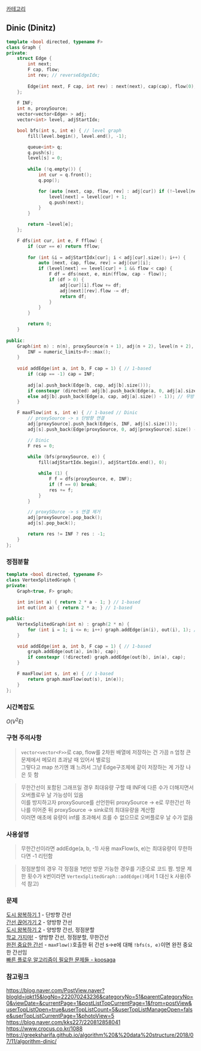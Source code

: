 [카테고리](/README.md)
## Dinic (Dinitz)
```cpp
template <bool directed, typename F>
class Graph {
private:
    struct Edge {
        int next;
        F cap, flow;
        int rev; // reverseEdgeIdx;
        
        Edge(int next, F cap, int rev) : next(next), cap(cap), flow(0), rev(rev) {}
    };
    
    F INF;
    int n, proxySource;
    vector<vector<Edge> > adj;
    vector<int> level, adjStartIdx;

    bool bfs(int s, int e) { // level graph
        fill(level.begin(), level.end(), -1);

        queue<int> q;
        q.push(s);
        level[s] = 0;
        
        while (!q.empty()) {
            int cur = q.front();
            q.pop();

            for (auto [next, cap, flow, rev] : adj[cur]) if (!~level[next] && flow < cap) {
                level[next] = level[cur] + 1;
                q.push(next);
            }
        }

        return ~level[e];
    };

    F dfs(int cur, int e, F fflow) {
        if (cur == e) return fflow;
        
        for (int &i = adjStartIdx[cur]; i < adj[cur].size(); i++) {
            auto [next, cap, flow, rev] = adj[cur][i];
            if (level[next] == level[cur] + 1 && flow < cap) {
                F df = dfs(next, e, min(fflow, cap - flow));
                if (df > 0) {
                    adj[cur][i].flow += df;
                    adj[next][rev].flow -= df;
                    return df;
                }
            }
        }

        return 0;
    }
        
public:
    Graph(int n) : n(n), proxySource(n + 1), adj(n + 2), level(n + 2), adjStartIdx(n + 2) {
        INF = numeric_limits<F>::max();
    }
    
    void addEdge(int a, int b, F cap = 1) { // 1-based
        if (cap == -1) cap = INF;
        
        adj[a].push_back(Edge(b, cap, adj[b].size()));
        if constexpr (directed) adj[b].push_back(Edge(a, 0, adj[a].size() - 1)); // 단방향 간선일 때 residual graph
        else adj[b].push_back(Edge(a, cap, adj[a].size() - 1)); // 무방향 간선일 때 residual graph
    }

    F maxFlow(int s, int e) { // 1-based // Dinic
        // proxySource -> s 단방향 연결
        adj[proxySource].push_back(Edge(s, INF, adj[s].size()));
        adj[s].push_back(Edge(proxySource, 0, adj[proxySource].size() - 1));

        // Dinic
        F res = 0;
        
        while (bfs(proxySource, e)) {
            fill(adjStartIdx.begin(), adjStartIdx.end(), 0);

            while (1) {
                F f = dfs(proxySource, e, INF);
                if (f == 0) break;
                res += f;
            }
        }

        // proxySOurce -> s 연결 제거
        adj[proxySource].pop_back();
        adj[s].pop_back();

        return res != INF ? res : -1;
    }
};
```
### 정점분할
```cpp
template <bool directed, typename F>
class VertexSplitedGraph {
private:
    Graph<true, F> graph;
    
    int in(int a) { return 2 * a - 1; } // 1-based
    int out(int a) { return 2 * a; } // 1-based

public:
    VertexSplitedGraph(int n) : graph(2 * n) {
        for (int i = 1; i <= n; i++) graph.addEdge(in(i), out(i), 1); // 각 정점 지날 수 있는 횟수 // k번까지 지날 수 있다면 1 대신 k 사용
    }

    void addEdge(int a, int b, F cap = 1) { // 1-based
        graph.addEdge(out(a), in(b), cap);
        if constexpr (!directed) graph.addEdge(out(b), in(a), cap);
    }

    F maxFlow(int s, int e) { // 1-based
        return graph.maxFlow(out(s), in(e));
    }
};
```
### 시간복잡도 
$O(V^2 E)$   

### 구현 주의사항
>`vector<vector<F>>`로 cap, flow를 2차원 배열에 저장하는 건 가끔 n 엄청 큰 문제에서 메모리 초과날 때 있어서 별로임   
그렇다고 map 쓰기엔 꽤 느려서 그냥 Edge구조체에 같이 저장하는 게 가장 나은 듯 함   

> 무한간선이 포함된 그래프일 경우 최대유량 구할 때 INF에 다른 수가 더해지면서 오버플로우 날 가능성이 있음   
이를 방지하고자 proxySource를 선언한뒤 proxySource -> e로 무한간선 하나를 이어준 뒤 proxySource -> sink로의 최대유량을 계산함   
이러면 애초에 유량이 inf를 초과해서 흐를 수 없으므로 오버플로우 날 수가 없음

### 사용설명
> 무한간선이라면 addEdge(a, b, -1) 사용
maxFlow(s, e)는 최대유량이 무한하다면 -1 리턴함

> 정점분할의 경우 각 정점을 1번만 방문 가능한 경우를 기준으로 코드 짬. 방문 제한 횟수가 k번이라면 `VertexSplitedGraph::addEdge()`에서 1 대신 k 사용(주석 참고)

### 문제
[도시 왕복하기 1](https://www.acmicpc.net/problem/17412) - 단방향 간선   
[간선 끊어가기 2](https://www.acmicpc.net/problem/14286) - 양방향 간선   
[도시 왕복하기 2](https://www.acmicpc.net/problem/2316) - 양방향 간선, 정점분할   
[학교 가지마!](https://www.acmicpc.net/problem/1420) - 양방향 간선, 정점분할, 무한간선   
[완전 중요한 간선](https://www.acmicpc.net/problem/5651) - `maxFlow()`호출한 뒤 간선 s->e에 대해 `!bfs(s, e)`이면 완전 중요한 간선임   
[빠른 플로우 알고리즘이 필요한 문제들 - koosaga](https://www.acmicpc.net/workbook/view/882)   

### 참고링크
https://blog.naver.com/PostView.naver?blogId=jqkt15&logNo=222070243236&categoryNo=51&parentCategoryNo=0&viewDate=&currentPage=1&postListTopCurrentPage=1&from=postView&userTopListOpen=true&userTopListCount=5&userTopListManageOpen=false&userTopListCurrentPage=1&photoView=5   
https://blog.naver.com/kks227/220812858041   
https://www.crocus.co.kr/1088   
https://greeksharifa.github.io/algorithm%20&%20data%20structure/2018/07/11/algorithm-dinic/   
